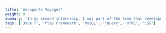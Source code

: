 ```yaml
---
title: 'Aéroports Voyages'
weight: 9
summary: 'In my second internship, I was part of the team that developed a flight booking application. It was my first app based on a modern development framework.'
tags: ['Java 7', 'Play Framework', 'MySQL', 'jQuery', 'HTML', 'CSS']
---
```

